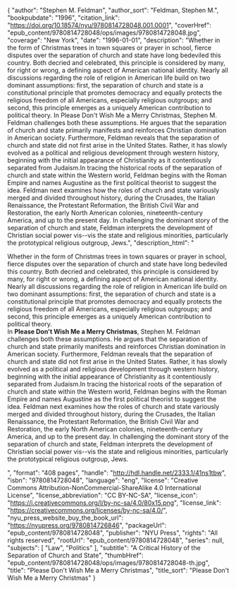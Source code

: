 {
  "author": "Stephen M. Feldman",
  "author_sort": "Feldman, Stephen M.",
  "bookpubdate": "1996",
  "citation_link": "https://doi.org/10.18574/nyu/9780814728048.001.0001",
  "coverHref": "epub_content/9780814728048/ops/images/9780814728048.jpg",
  "coverage": "New York",
  "date": "1996-01-01",
  "description": "Whether in the form of Christmas trees in town squares or prayer in school, fierce disputes over the separation of church and state have long bedeviled this country. Both decried and celebrated, this principle is considered by many, for right or wrong, a defining aspect of American national identity. Nearly all discussions regarding the role of religion in American life build on two dominant assumptions: first, the separation of church and state is a constitutional principle that promotes democracy and equally protects the religious freedom of all Americans, especially religious outgroups; and second, this principle emerges as a uniquely American contribution to political theory. In Please Don't Wish Me a Merry Christmas, Stephen M. Feldman challenges both these assumptions. He argues that the separation of church and state primarily manifests and reinforces Christian domination in American society. Furthermore, Feldman reveals that the separation of church and state did not first arise in the United States. Rather, it has slowly evolved as a political and religious development through western history, beginning with the initial appearance of Christianity as it contentiously separated from Judaism.In tracing the historical roots of the separation of church and state within the Western world, Feldman begins with the Roman Empire and names Augustine as the first political theorist to suggest the idea. Feldman next examines how the roles of church and state variously merged and divided throughout history, during the Crusades, the Italian Renaissance, the Protestant Reformation, the British Civil War and Restoration, the early North American colonies, nineteenth-century America, and up to the present day. In challenging the dominant story of the separation of church and state, Feldman interprets the development of Christian social power vis--vis the state and religious minorities, particularly the prototypical religious outgroup, Jews.",
  "description_html": "<p>Whether in the form of Christmas trees in town squares or prayer in school, fierce disputes over the separation of church and state have long bedeviled this country. Both decried and celebrated, this principle is considered by many, for right or wrong, a defining aspect of American national identity.<br> Nearly all discussions regarding the role of religion in American life build on two dominant assumptions: first, the separation of church and state is a constitutional principle that promotes democracy and equally protects the religious freedom of all Americans, especially religious outgroups; and second, this principle emerges as a uniquely American contribution to political theory.<br> In <b>Please Don't Wish Me a Merry Christmas</b>, Stephen M. Feldman challenges both these assumptions. He argues that the separation of church and state primarily manifests and reinforces Christian domination in American society. Furthermore, Feldman reveals that the separation of church and state did not first arise in the United States. Rather, it has slowly evolved as a political and religious development through western history, beginning with the initial appearance of Christianity as it contentiously separated from Judaism.In tracing the historical roots of the separation of church and state within the Western world, Feldman begins with the Roman Empire and names Augustine as the first political theorist to suggest the idea. Feldman next examines how the roles of church and state variously merged and divided throughout history, during the Crusades, the Italian Renaissance, the Protestant Reformation, the British Civil War and Restoration, the early North American colonies, nineteenth-century America, and up to the present day. In challenging the dominant story of the separation of church and state, Feldman interprets the development of Christian social power vis--vis the state and religious minorities, particularly the prototypical religious outgroup, Jews.</p>",
  "format": "408 pages",
  "handle": "http://hdl.handle.net/2333.1/41ns1tbw",
  "isbn": "9780814728048",
  "language": "eng",
  "license": "Creative Commons Attribution-NonCommercial-ShareAlike 4.0 International License",
  "license_abbreviation": "CC BY-NC-SA",
  "license_icon": "https://i.creativecommons.org/l/by-nc-sa/4.0/80x15.png",
  "license_link": "https://creativecommons.org/licenses/by-nc-sa/4.0/",
  "nyu_press_website_buy_the_book_url": "https://nyupress.org/9780814726846",
  "packageUrl": "epub_content/9780814728048",
  "publisher": "NYU Press",
  "rights": "All rights reserved",
  "rootUrl": "epub_content/9780814728048",
  "series": null,
  "subjects": [
    "Law",
    "Politics"
  ],
  "subtitle": "A Critical History of the Separation of Church and State",
  "thumbHref": "epub_content/9780814728048/ops/images/9780814728048-th.jpg",
  "title": "Please Don't Wish Me a Merry Christmas",
  "title_sort": "Please Don't Wish Me a Merry Christmas"
}
